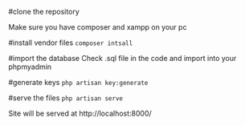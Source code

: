 #clone the repository

Make sure you have composer and xampp on your pc

#install vendor files
<code>composer intsall</code>

#import the database
Check .sql file in the code and import into your phpmyadmin

#generate keys
<code>php artisan key:generate</code>

#serve the files 
<code>php artisan serve</code>

Site will be served at http://localhost:8000/
